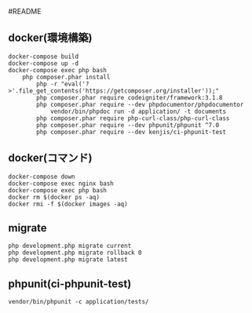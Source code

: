 #README

## docker(環境構築)
    docker-compose build
    docker-compose up -d
    docker-compose exec php bash
        php composer.phar install
            php -r "eval('?>'.file_get_contents('https://getcomposer.org/installer'));"
            php composer.phar require codeigniter/framework:3.1.8
            php composer.phar require --dev phpdocumentor/phpdocumentor
                vendor/bin/phpdoc run -d application/ -t documents
            php composer.phar require php-curl-class/php-curl-class
            php composer.phar require --dev phpunit/phpunit ^7.0
            php composer.phar require --dev kenjis/ci-phpunit-test

## docker(コマンド)
    docker-compose down
    docker-compose exec nginx bash
    docker-compose exec php bash
    docker rm $(docker ps -aq)
    docker rmi -f $(docker images -aq)

## migrate
    php development.php migrate current
    php development.php migrate rollback 0
    php development.php migrate latest

## phpunit(ci-phpunit-test)
    vendor/bin/phpunit -c application/tests/